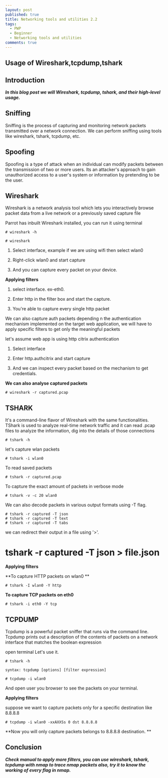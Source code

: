 ```yaml
---
layout: post
published: true
title: Networking tools and utilities 2.2
tags:
  - PWP
  - Beginner
  - Networking tools and utilities
comments: true
---
```

## Usage of Wireshark,tcpdump,tshark

## Introduction

_**In this blog post we will Wireshark, tcpdump, tshark, and their high-level usage.**_

## Sniffing

Sniffing is the process of capturing and monitoring network packets transmitted over a network connection.
We can perform sniffing using tools like wireshark, tshark, tcpdump, etc.

## Spoofing

Spoofing is a type of attack when an individual can modify packets between the transmission of two or more users.
Its an attacker's approach to gain unauthorized access to a user's system or information by pretending to be the user.


## Wireshark


Wireshark is a network analysis tool which lets you interactively browse packet data from a live network or a previously saved capture file

Parrot has inbuilt Wireshark installed, you can run it using terminal
~~~
# wireshark -h
 
# wireshark
~~~
1. Select interface, example if we are using wifi then select wlan0

2. Right-click wlan0 and start capture

3. And you can capture every packet on your device.


**Applying filters**

1. select interface. ex-eth0.

2. Enter http in the filter box and start the capture.

3. You're able to capture every single http packet


We can also capture auth packets depending n the authentication mechanism implemented on the target web application, we will have to apply specific filters to get only the meaningful packets

let's assume web app is using http citrix authentication 

1. Select interface

2. Enter http.authcitrix and start capture

3. And we can inspect every packet based on the mechanism to get credentials.

**We can also analyse captured packets**
~~~
# wireshark -r captured.pcap
~~~
## TSHARK

It's a command-line flavor of Wireshark with the same functionalities.
TShark is used to analyze real-time network traffic and it can read .pcap files to analyze the information, dig into the details of those connections

~~~
# tshark -h
~~~

let's capture wlan packets

~~~
# tshark -i wlan0
~~~

To read saved packets 
~~~
# tshark -r captured.pcap
~~~

To capture the exact amount of packets in verbose mode

~~~
# tshark -v -c 20 wlan0
~~~

We can also decode packets in various output formats using -T flag.

~~~
# tshark -r captured -T json
# tshark -r captured -T text
# tshark -r captured -T tabs
~~~
we can redirect their output in a file using '>'.

# tshark -r captured -T json > file.json

**Applying filters**

**To capture HTTP packets on wlan0 **

~~~
# tshark -I wlan0 -Y http
~~~

**To capture TCP packets on eth0**

~~~
# tshark -i eth0 -Y tcp
~~~

## TCPDUMP


Tcpdump is a powerful packet sniffer that runs via the command line.
Tcpdump  prints  out a description of the contents of packets on a network interface that matches the boolean expression


open terminal Let's use it.

~~~
# tshark -h

syntax: tcpdump [options] [filter expression]
~~~
~~~
# tcpdump -i wlan0
~~~
And open user you browser to see the packets on your terminal.

**Applying filters**

suppose we want to capture packets only for a specific destination like 8.8.8.8
~~~
# tcpdump -i wlan0 -xxAXXSs 0 dst 8.8.8.8
~~~

**Now you will only capture packets belongs to 8.8.8.8 destination.
**

## Conclusion

_**Check manual to apply more filters, you can use wireshark, tshark, tcpdump with nmap to trace nmap packets also, try it to know the working of every flag in nmap.**_


